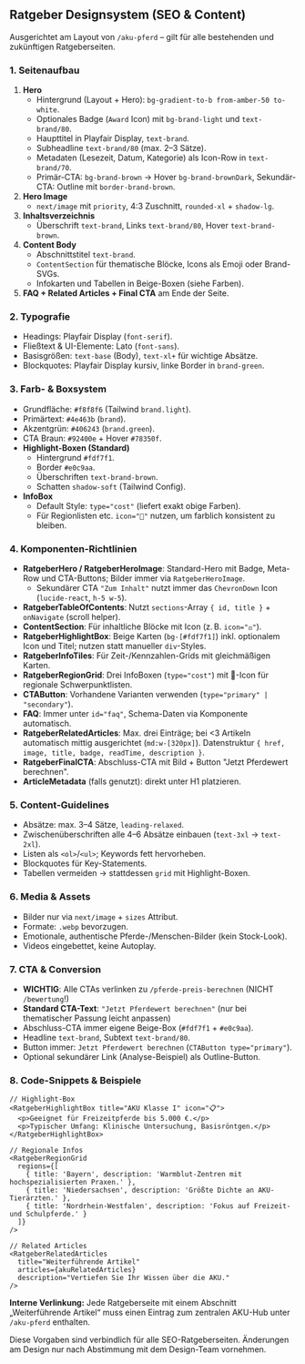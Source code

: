 ## Ratgeber Designsystem (SEO & Content)

Ausgerichtet am Layout von `/aku-pferd` – gilt für alle bestehenden und zukünftigen Ratgeberseiten.

### 1. Seitenaufbau
1. **Hero**
   - Hintergrund (Layout + Hero): `bg-gradient-to-b from-amber-50 to-white`.
   - Optionales Badge (`Award` Icon) mit `bg-brand-light` und `text-brand/80`.
   - Haupttitel in Playfair Display, `text-brand`.
   - Subheadline `text-brand/80` (max. 2–3 Sätze).
   - Metadaten (Lesezeit, Datum, Kategorie) als Icon-Row in `text-brand/70`.
   - Primär-CTA: `bg-brand-brown` → Hover `bg-brand-brownDark`, Sekundär-CTA: Outline mit `border-brand-brown`.
2. **Hero Image**
   - `next/image` mit `priority`, 4:3 Zuschnitt, `rounded-xl` + `shadow-lg`.
3. **Inhaltsverzeichnis**
   - Überschrift `text-brand`, Links `text-brand/80`, Hover `text-brand-brown`.
4. **Content Body**
   - Abschnittstitel `text-brand`.
   - `ContentSection` für thematische Blöcke, Icons als Emoji oder Brand-SVGs.
   - Infokarten und Tabellen in Beige-Boxen (siehe Farben).
5. **FAQ + Related Articles + Final CTA** am Ende der Seite.

### 2. Typografie
- Headings: Playfair Display (`font-serif`).
- Fließtext & UI-Elemente: Lato (`font-sans`).
- Basisgrößen: `text-base` (Body), `text-xl+` für wichtige Absätze.
- Blockquotes: Playfair Display kursiv, linke Border in `brand-green`.

### 3. Farb- & Boxsystem
- Grundfläche: `#f8f8f6` (Tailwind `brand.light`).
- Primärtext: `#4e463b` (`brand`).
- Akzentgrün: `#406243` (`brand.green`).
- CTA Braun: `#92400e` + Hover `#78350f`.
- **Highlight-Boxen (Standard)**
  - Hintergrund `#fdf7f1`.
  - Border `#e0c9aa`.
  - Überschriften `text-brand-brown`.
  - Schatten `shadow-soft` (Tailwind Config).
- **InfoBox**
  - Default Style: `type="cost"` (liefert exakt obige Farben).
  - Für Regionlisten etc. `icon="📍"` nutzen, um farblich konsistent zu bleiben.

### 4. Komponenten-Richtlinien
- **RatgeberHero / RatgeberHeroImage**: Standard-Hero mit Badge, Meta-Row und CTA-Buttons; Bilder immer via `RatgeberHeroImage`.
  - Sekundärer CTA `"Zum Inhalt"` nutzt immer das `ChevronDown` Icon (`lucide-react`, `h-5 w-5`).
- **RatgeberTableOfContents**: Nutzt `sections`-Array `{ id, title }` + `onNavigate` (scroll helper).
- **ContentSection**: Für inhaltliche Blöcke mit Icon (z. B. `icon="⚖️"`).
- **RatgeberHighlightBox**: Beige Karten (`bg-[#fdf7f1]`) inkl. optionalem Icon und Titel; nutzen statt manueller `div`-Styles.
- **RatgeberInfoTiles**: Für Zeit-/Kennzahlen-Grids mit gleichmäßigen Karten.
- **RatgeberRegionGrid**: Drei InfoBoxen (`type="cost"`) mit 📍-Icon für regionale Schwerpunktlisten.
- **CTAButton**: Vorhandene Varianten verwenden (`type="primary" | "secondary"`).
- **FAQ**: Immer unter `id="faq"`, Schema-Daten via Komponente automatisch.
- **RatgeberRelatedArticles**: Max. drei Einträge; bei <3 Artikeln automatisch mittig ausgerichtet (`md:w-[320px]`). Datenstruktur `{ href, image, title, badge, readTime, description }`.
- **RatgeberFinalCTA**: Abschluss-CTA mit Bild + Button "Jetzt Pferdewert berechnen".
- **ArticleMetadata** (falls genutzt): direkt unter H1 platzieren.

### 5. Content-Guidelines
- Absätze: max. 3–4 Sätze, `leading-relaxed`.
- Zwischenüberschriften alle 4–6 Absätze einbauen (`text-3xl` → `text-2xl`).
- Listen als `<ol>`/`<ul>`; Keywords fett hervorheben.
- Blockquotes für Key-Statements.
- Tabellen vermeiden → stattdessen `grid` mit Highlight-Boxen.

### 6. Media & Assets
- Bilder nur via `next/image` + `sizes` Attribut.
- Formate: `.webp` bevorzugen.
- Emotionale, authentische Pferde-/Menschen-Bilder (kein Stock-Look).
- Videos eingebettet, keine Autoplay.

### 7. CTA & Conversion
- **WICHTIG**: Alle CTAs verlinken zu `/pferde-preis-berechnen` (NICHT `/bewertung`!)
- **Standard CTA-Text**: `"Jetzt Pferdewert berechnen"` (nur bei thematischer Passung leicht anpassen)
- Abschluss-CTA immer eigene Beige-Box (`#fdf7f1` + `#e0c9aa`).
- Headline `text-brand`, Subtext `text-brand/80`.
- Button immer: `Jetzt Pferdewert berechnen` (`CTAButton type="primary"`).
- Optional sekundärer Link (Analyse-Beispiel) als Outline-Button.

### 8. Code-Snippets & Beispiele
```tsx
// Highlight-Box
<RatgeberHighlightBox title="AKU Klasse I" icon="📋">
  <p>Geeignet für Freizeitpferde bis 5.000 €.</p>
  <p>Typischer Umfang: Klinische Untersuchung, Basisröntgen.</p>
</RatgeberHighlightBox>

// Regionale Infos
<RatgeberRegionGrid
  regions={[
    { title: 'Bayern', description: 'Warmblut-Zentren mit hochspezialisierten Praxen.' },
    { title: 'Niedersachsen', description: 'Größte Dichte an AKU-Tierärzten.' },
    { title: 'Nordrhein-Westfalen', description: 'Fokus auf Freizeit- und Schulpferde.' }
  ]}
/>

// Related Articles
<RatgeberRelatedArticles
  title="Weiterführende Artikel"
  articles={akuRelatedArticles}
  description="Vertiefen Sie Ihr Wissen über die AKU."
/>
```

**Interne Verlinkung:** Jede Ratgeberseite mit einem Abschnitt „Weiterführende Artikel“ muss einen Eintrag zum zentralen AKU-Hub unter `/aku-pferd` enthalten.

Diese Vorgaben sind verbindlich für alle SEO-Ratgeberseiten. Änderungen am Design nur nach Abstimmung mit dem Design-Team vornehmen.